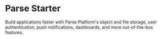 # Parse Starter

Build applications faster with Parse Platform's object and file storage, user authentication, push notifications, dashboards, and more out-of-the-box features.
